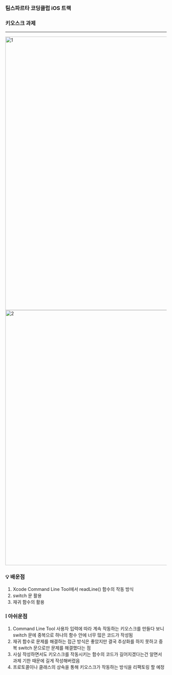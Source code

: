 ### 팀스파르타 코딩클럽 iOS 트랙
### 키오스크 과제
---
<img width="853" alt="1" src="https://github.com/dave17code/TeamSpaKiosk/assets/151927621/68ef9094-2391-4c8f-af2b-0c730e9b2a0e">
<img width="796" alt="2" src="https://github.com/dave17code/TeamSpaKiosk/assets/151927621/f4e40887-4b59-47c7-860d-7d7983921e2c">

### 💡 배운점

1. Xcode Command Line Tool에서 readLine() 함수의 작동 방식
2. switch 문 활용
3. 재귀 함수의 활용

### ❕ 아쉬운점

1. Command Line Tool 사용자 입력에 따라 계속 작동하는 키오스크를 만들다 보니 switch 문에 중복으로 하나의 함수 안에 너무 많은 코드가 작성됨
2. 재귀 함수로 문제를 해결하는 접근 방식은 좋았지만 결국 추상화를 하지 못하고 중복 switch 문으로만 문제를 해결했다는 점
3. 사실 작성하면서도 키오스크를 작동시키는 함수의 코드가 길어지겠다는건 알면서 과제 기한 때문에 길게 작성해버렸음
4. 프로토콜이나 클래스의 상속을 통해 키오스크가 작동하는 방식을 리팩토링 할 예정

